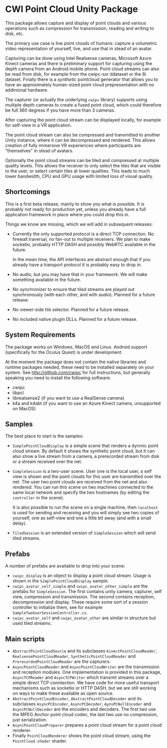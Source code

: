 # CWI Point Cloud Unity Package

This package allows capture and display of
point clouds and various operations such as compression for transmission, reading and writing to disk, etc.

The primary use case is live point clouds of humans: capture a volumetric video representation of yourself, live, and use that in stead of an avatar.

Capturing can be done using Intel Realsense cameras, Microsoft Azure Kinect cameras and there is preliminary support for capturing using the depth camera from an Android mobile phone. Point cloud streams can also be read from disk, for example from the cwipc-sxr ddataset or the 8i dataset. Finally there is a _synthetic_ pointcloud generator that allows you to have an approximately human-sized point cloud prepresentation with no addinional hardware.

The capturer (or actually the underlying `cwipc` library) supports using multiple depth cameras to create a fused point cloud, which could therefore be full 360 degress if you have more than 3 cameras.

After capturing the point cloud stream can be displayed locally, for example for self-view in a VR application.

The point cloud stream can also be compressed and transmitted to another Unity instance, where it can be decompressed and rendered. This allows creation of fully immersive VR experiences where participants are "themselves" in stead of avatars.

Optionally the point cloud streams can be tiled and compressed at multiple quality levels. This allows the receiver to only select the tiles that are visible to the user, or select certain tiles at lower qualities. This leads to much lower bandwidth, CPU and GPU usage with limited loss of visual quality.

## Shortcomings

This is a first beta release, mainly to show you what is possible. It is probably not ready for production yet, unless you already have a full application framework in place where you could drop this in.

Things we know are missing, which we will add in subsequent releases:

- Currently the only supported protocol is a direct TCP connection. No firewall traversal, no fan-out to multiple receivers. We plan to make socketio, probably HTTP DASH and possibly WebRTC available in the future.

  In the mean time, the API interfaces are abstract enough that if you already have a transport protocol it is probably easy to drop in.
- No audio, but you may have that in your framework. We will make something available in the future.
- No synchronizer to ensure that tiled streams are played out synchronously (with each other, and with audio). Planned for a future release.
- No viewer-side tile selector. Planned for a future release.
- No included native plugin DLLs. Planned for a future release.

## System Requirements

The package works on Windows, MacOS and Linux. Android support (specifically for the Oculus Quest) is under development.

At the moment the package does not contain the native libraries and runtime packages needed, these need to be installed separately on your system. See <http://github.com/cwipc> for full instructions, but generally speaking you need to install the following software:

- cwipc
- libpcl
- librealsense2 (if you want to use a RealSense camera)
- k4a  and k4abt (if you want to use an Azure Kinect camera, unsupported on MacOS)

## Samples

The best place to start is the samples:

- `SimplePointCloudDisplay` is a simple scene that renders a dynmic point cloud stream. By default it shows the synthetic point cloud, but it can also show a live stream from a camera, a prerecorded stream from disk or a stream received over the net.

- `SimpleSession` is a two-user scene. User one is the local user, a self view is shown and the point clouds for this user are transmitted over the net. The user two point clouds are received from the net and also rendered. You can run this scene on two machines connected to the same local network and specify the two hostnames (by editing the `controller` in the scene).

  It is also possible to run the scene on a single machine, then `localhost` is used for sending and receiving and you will simply see two copies of yourself, one as self-view and one a little bit away (and with a small delay).
  
- `TiledSession` is an extended version of `SimpleSession` which will send tiled streams.

## Prefabs

A number of prefabs are available to drop into your scene:

- `cwipc_display` is an object to display a point cloud stream. Usage is shown in the `SimplePointCloudDisplay` sample.
- `cwipc_avatar_self_simple` and `cwipc_avatar_other_simple` are the prefabs for `SimpleSession`. The first contains unity camera, capturer, self view, compression and transmission. The second contains reception, decompression and display. These require some sort of a session controller to initialize them, see for example `SampleTwoUserSessionController.cs`.
- `cwipc_avatar_self` and `cwipc_avatar_other` are similar in structure but used tiled streams.

## Main scripts

- `AbstractPointCloudSource` and its subclasses `KinectPointCloudReader`, `RealsensePointCloudReader`, `SyntheticPointCloudReader` and `PrerecordedPointCloudReader` are the capturers.
- `AsyncPointCloudReader` and `AsyncPointCloudWriter` are the transmission and reception modules. One implementation is provided in this package, `AsyncTCPReader` and `AsyncTCPWriter` which transmit streams over a simple direct TCP conntection. We have code for more useful transport mechanisms such as socketio or HTTP DASH, but we are still working on ways to make these available as open source.
- `AbstractPointCloudEncoder`, `AbstractPointCloudDecoder` and its subclasses `AsyncPCEncoder`, `AsyncPCDecoder`, `AynsPCNullEncoder` and `AsyncPCNullDecoder` are the encoders and decoders. The first two use the MPEG Anchor point cloud codec, the last two use no compression, just serialization.
- `AsyncPointCloudPreparer` prepares a point cloud stream for a point cloud renderer. 
- Finally `PointCloudRenderer` shows the point cloud stream, using the `PointCloud.shader` shader.
